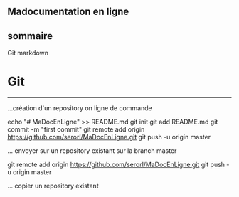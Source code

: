 ## Madocumentation en ligne

## sommaire

   Git
   markdown

# Git
*****

…création d'un repository on ligne de commande

echo "# MaDocEnLigne" >> README.md
  git init
  git add README.md
  git commit -m "first commit"
  git remote add origin https://github.com/serorl/MaDocEnLigne.git
  git push -u origin master

... envoyer sur un repository existant sur la branch master 

git remote add origin https://github.com/serorl/MaDocEnLigne.git
  git push -u origin master

... copier un repository existant 

